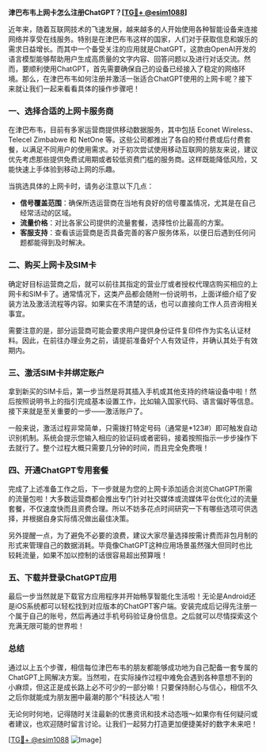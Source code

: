**津巴布韦上网卡怎么注册ChatGPT？[[TG💪+ @esim1088](https://t.me/s/esim1088)]**

近年来，随着互联网技术的飞速发展，越来越多的人开始使用各种智能设备来连接网络并享受在线服务。特别是在津巴布韦这样的国家，人们对于获取信息和娱乐的需求日益增长。而其中一个备受关注的应用就是ChatGPT，这款由OpenAI开发的语言模型能够帮助用户生成高质量的文字内容、回答问题以及进行对话交流。然而，要顺利使用ChatGPT，首先需要确保自己的设备已经接入了稳定的网络环境。那么，在津巴布韦如何注册并激活一张适合ChatGPT使用的上网卡呢？接下来就让我们一起来看看具体的操作步骤吧！

### 一、选择合适的上网卡服务商

在津巴布韦，目前有多家运营商提供移动数据服务，其中包括 Econet Wireless、Telecel Zimbabwe 和 NetOne 等。这些公司都推出了各自的预付费或后付费套餐，以满足不同用户的使用需求。对于初次尝试使用移动互联网的朋友来说，建议优先考虑那些提供免费试用期或者较低资费门槛的服务商。这样既能降低风险，又能快速上手体验到移动上网的乐趣。

当挑选具体的上网卡时，请务必注意以下几点：
- **信号覆盖范围**：确保所选运营商在当地有良好的信号覆盖情况，尤其是在自己经常活动的区域。
- **流量价格**：对比各家公司提供的流量套餐，选择性价比最高的方案。
- **客服支持**：查看该运营商是否具备完善的客户服务体系，以便日后遇到任何问题都能得到及时解决。

### 二、购买上网卡及SIM卡

确定好目标运营商之后，就可以前往其指定的营业厅或者授权代理店购买相应的上网卡和SIM卡了。通常情况下，这类产品都会随附一份说明书，上面详细介绍了安装方法及激活流程等内容。如果实在不清楚的话，也可以直接向工作人员咨询相关事宜。

需要注意的是，部分运营商可能会要求用户提供身份证件复印件作为实名认证材料。因此，在前往办理业务之前，请提前准备好个人有效证件，并确认其处于有效期内。

### 三、激活SIM卡并绑定账户

拿到新买的SIM卡后，第一步当然是将其插入手机或其他支持的终端设备中啦！然后按照说明书上的指引完成基本设置工作，比如输入国家代码、语言偏好等信息。接下来就是至关重要的一步——激活账户了。

一般来说，激活过程非常简单，只需拨打特定号码（通常是*123#）即可触发自动识别机制。系统会提示您输入相应的验证码或者密码，接着按照指示一步步操作下去就行了。整个过程大概只需要几分钟的时间，而且完全免费哦！

### 四、开通ChatGPT专用套餐

完成了上述准备工作之后，下一步就是为您的上网卡添加适合浏览ChatGPT所需的流量包啦！大多数运营商都会推出专门针对社交媒体或流媒体平台优化过的流量套餐，不仅速度快而且资费合理。所以不妨多花点时间研究一下有哪些选项可供选择，并根据自身实际情况做出最佳决策。

另外提醒一点，为了避免不必要的浪费，建议大家尽量选择按需计费而非包月制的形式来管理自己的数据消耗。毕竟像ChatGPT这种应用场景虽然强大但同时也比较耗流量，如果不加以控制的话很容易超出预算哦！

### 五、下载并登录ChatGPT应用

最后一步当然就是下载官方应用程序并开始畅享智能化生活啦！无论是Android还是iOS系统都可以轻松找到对应版本的ChatGPT客户端。安装完成后记得先注册一个属于自己的账号，然后再通过手机号码验证身份信息。之后就可以尽情探索这个充满无限可能的世界啦！

### 总结

通过以上五个步骤，相信每位津巴布韦的朋友都能够成功地为自己配备一套专属的ChatGPT上网解决方案。当然啦，在实际操作过程中难免会遇到各种意想不到的小麻烦，但这正是成长路上必不可少的一部分嘛！只要保持耐心与信心，相信不久之后你就能成为朋友圈中最潮的那个“科技达人”啦！

无论何时何地，记得随时关注最新的优惠资讯和技术动态哦～如果你有任何疑问或者建议，也欢迎随时留言讨论。让我们一起努力打造更加便捷美好的数字未来吧！

[[TG💪+ @esim1088](https://t.me/s/esim1088) ![Image](https://i.postimg.cc/4NQfJmqS/Snipaste-2025-05-13-00-14-12.png)]